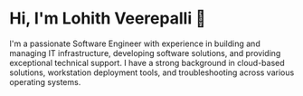 # Hi, I'm Lohith Veerepalli 👋

I'm a passionate Software Engineer with experience in building and managing IT infrastructure, developing software solutions, and providing exceptional technical support. I have a strong background in cloud-based solutions, workstation deployment tools, and troubleshooting across various operating systems.


